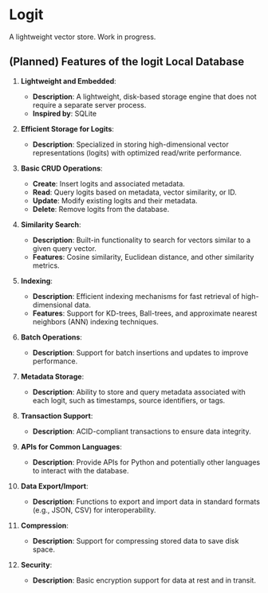 # Logit

A lightweight vector store. Work in progress.

## (Planned) Features of the logit Local Database

01. **Lightweight and Embedded**:

    - **Description**: A lightweight, disk-based storage engine that does not require a separate
      server process.
    - **Inspired by**: SQLite

02. **Efficient Storage for Logits**:

    - **Description**: Specialized in storing high-dimensional vector representations (logits) with
      optimized read/write performance.

03. **Basic CRUD Operations**:

    - **Create**: Insert logits and associated metadata.
    - **Read**: Query logits based on metadata, vector similarity, or ID.
    - **Update**: Modify existing logits and their metadata.
    - **Delete**: Remove logits from the database.

04. **Similarity Search**:

    - **Description**: Built-in functionality to search for vectors similar to a given query vector.
    - **Features**: Cosine similarity, Euclidean distance, and other similarity metrics.

05. **Indexing**:

    - **Description**: Efficient indexing mechanisms for fast retrieval of high-dimensional data.
    - **Features**: Support for KD-trees, Ball-trees, and approximate nearest neighbors (ANN)
      indexing techniques.

06. **Batch Operations**:

    - **Description**: Support for batch insertions and updates to improve performance.

07. **Metadata Storage**:

    - **Description**: Ability to store and query metadata associated with each logit, such as
      timestamps, source identifiers, or tags.

08. **Transaction Support**:

    - **Description**: ACID-compliant transactions to ensure data integrity.

09. **APIs for Common Languages**:

    - **Description**: Provide APIs for Python and potentially other languages to interact with the
      database.

10. **Data Export/Import**:

    - **Description**: Functions to export and import data in standard formats (e.g., JSON, CSV) for
      interoperability.

11. **Compression**:

    - **Description**: Support for compressing stored data to save disk space.

12. **Security**:

    - **Description**: Basic encryption support for data at rest and in transit.
